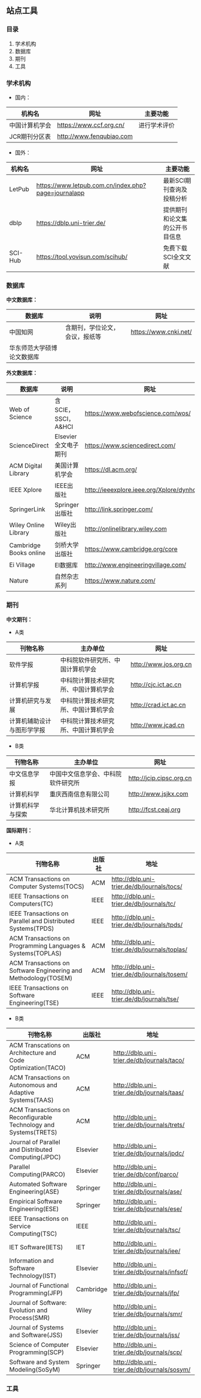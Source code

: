 ## 站点工具

### 目录

1. 学术机构
2. 数据库
3. 期刊
4. 工具



### 学术机构

* 国内：

| 机构名         | 网址                     | 主要功能     |
| -------------- | ------------------------ | ------------ |
| 中国计算机学会 | https://www.ccf.org.cn/  | 进行学术评价 |
| JCR期刊分区表  | http://www.fenqubiao.com |              |

* 国外：

| 机构名  | 网址                                                | 主要功能                       |
| ------- | --------------------------------------------------- | ------------------------------ |
| LetPub  | https://www.letpub.com.cn/index.php?page=journalapp | 最新SCI期刊查询及投稿分析      |
| dblp    | https://dblp.uni-trier.de/                          | 提供期刊和论文集的公开书目信息 |
| SCI-Hub | https://tool.yovisun.com/scihub/                    | 免费下载SCI全文文献            |



### 数据库

**中文数据库：**

| 数据库                     | 说明                           | 网址                  |
| -------------------------- | ------------------------------ | --------------------- |
| 中国知网                   | 含期刊，学位论文，会议，报纸等 | https://www.cnki.net/ |
| 华东师范大学硕博论文数据库 |                                |                       |



**外文数据库：**

| 数据库                 | 说明                 | 网址                                          |
| ---------------------- | -------------------- | --------------------------------------------- |
| Web of Science         | 含SCIE，SSCI，A&HCI  | https://www.webofscience.com/wos/             |
| ScienceDirect          | Elsevier全文电子期刊 | https://www.sciencedirect.com/                |
| ACM Digital Library    | 美国计算机学会       | https://dl.acm.org/                           |
| IEEE Xplore            | IEEE出版社           | http://ieeexplore.ieee.org/Xplore/dynhome.jsp |
| SpringerLink           | Springer出版社       | http://link.springer.com/                     |
| Wiley Online Library   | Wiley出版社          | http://onlinelibrary.wiley.com                |
| Cambridge Books online | 剑桥大学出版社       | https://www.cambridge.org/core                |
| Ei Village             | EI数据库             | http://www.engineeringvillage.com/            |
| Nature                 | 自然杂志系列         | https://www.nature.com/                       |



### 期刊

**中文期刊：**

* A类

| 刊物名称                   | 主办单位                             | 网址                  |
| -------------------------- | ------------------------------------ | --------------------- |
| 软件学报                   | 中科院软件研究所、中国计算机学会     | http://www.jos.org.cn |
| 计算机学报                 | 中科院计算技术研究所、中国计算机学会 | http://cjc.ict.ac.cn  |
| 计算机研究与发展           | 中科院计算技术研究所、中国计算机学会 | http://crad.ict.ac.cn |
| 计算机辅助设计与图形学学报 | 中科院计算技术研究所、中国计算机学会 | http://www.jcad.cn    |

* B类

| 刊物名称         | 主办单位                           | 网址                     |
| ---------------- | ---------------------------------- | ------------------------ |
| 中文信息学报     | 中国中文信息学会、中科院软件研究所 | http://jcip.cipsc.org.cn |
| 计算机科学       | 重庆西南信息有限公司               | http://www.jsjkx.com     |
| 计算机科学与探索 | 华北计算机技术研究所               | http://fcst.ceaj.org     |



**国际期刊：**

* A类

| 刊物名称                                                     | 出版社 | 地址                                         |
| ------------------------------------------------------------ | ------ | -------------------------------------------- |
| ACM Transactions on Computer Systems(TOCS)                   | ACM    | http://dblp.uni-trier.de/db/journals/tocs/   |
| IEEE Transactions on Computers(TC)                           | IEEE   | http://dblp.uni-trier.de/db/journals/tc/     |
| IEEE Transactions on Parallel and Distributed Systems(TPDS)  | IEEE   | http://dblp.uni-trier.de/db/journals/tpds/   |
| ACM Transactions on Programming Languages & Systems(TOPLAS)  | ACM    | http://dblp.uni-trier.de/db/journals/toplas/ |
| ACM Transactions on Software Engineering and Methodology(TOSEM) | ACM    | http://dblp.uni-trier.de/db/journals/tosem/  |
| IEEE Transactions on Software Engineering(TSE)               | IEEE   | http://dblp.uni-trier.de/db/journals/tse/    |

* B类

| 刊物名称                                                     | 出版社    | 地址                                         |
| ------------------------------------------------------------ | --------- | -------------------------------------------- |
| ACM Transcations on Architecture and Code Optimization(TACO) | ACM       | http://dblp.uni-trier.de/db/journals/taco/   |
| ACM Transactions on Autonomous and Adaptive Systems(TAAS)    | ACM       | http://dblp.uni-trier.de/db/journals/taas/   |
| ACM Transactions on Reconfigurable Technology and Systems(TRETS) | ACM       | http://dblp.uni-trier.de/db/journals/trets/  |
| Journal of Parallel and Distributed Computing(JPDC)          | Elsevier  | http://dblp.uni-trier.de/db/journals/jpdc/   |
| Parallel Computing(PARCO)                                    | Elsevier  | http://dblp.uni-trier.de/db/conf/parco/      |
| Automated Software Engineering(ASE)                          | Springer  | http://dblp.uni-trier.de/db/journals/ase/    |
| Empirical Software Engineering(ESE)                          | Springer  | http://dblp.uni-trier.de/db/journals/ese/    |
| IEEE Transactions on Service Computing(TSC)                  | IEEE      | http://dblp.uni-trier.de/db/journals/tsc/    |
| IET Software(IETS)                                           | IET       | http://dblp.uni-trier.de/db/journals/iee/    |
| Information and Software Technology(IST)                     | Elsevier  | http://dblp.uni-trier.de/db/journals/infsof/ |
| Journal of Functional Programming(JFP)                       | Cambridge | http://dblp.uni-trier.de/db/journals/jfp/    |
| Journal of Software: Evolution and Process(SMR)              | Wiley     | http://dblp.uni-trier.de/db/journals/smr/    |
| Journal of Systems and Software(JSS)                         | Elsevier  | http://dblp.uni-trier.de/db/journals/jss/    |
| Science of Computer Programming(SCP)                         | Elsevier  | http://dblp.uni-trier.de/db/journals/scp/    |
| Software and System Modeling(SoSyM)                          | Springer  | http://dblp.uni-trier.de/db/journals/sosym/  |



### 工具

